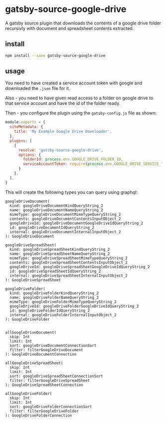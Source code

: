 # gatsby-source-google-drive

A gatsby source plugin that downloads the contents of a google drive folder recursivly with document and spreadsheet contents extracted.

## install

```bash
npm install --save gatsby-source-google-drive
```

## usage

You need to have created a service account token with google and downloaded the `.json` file for it.

Also - you need to have given read access to a folder on google drive to that service account and have the id of the folder ready.

Then - you configure the plugin using the `gatsby-config.js` file as shown:

```javascript
module.exports = {
  siteMetadata: {
    title: 'My Example Google Drive Downloader',
  },
  plugins: [
    {
      resolve: 'gatsby-source-google-drive',
      options: {
        folderId: process.env.GOOGLE_DRIVE_FOLDER_ID,
        serviceAccountToken: require(process.env.GOOGLE_DRIVE_SERVICE_TOKEN_FILE)
      }
    },
  ],
}
```

This will create the following types you can query using graphql:

```
googleDriveDocument(
  kind: googleDriveDocumentKindQueryString_2
  name: googleDriveDocumentNameQueryString_2
  mimeType: googleDriveDocumentMimeTypeQueryString_2
  contents: googleDriveDocumentContentsInputObject_2
  googleDriveId: googleDriveDocumentGoogleDriveIdQueryString_2
  id: googleDriveDocumentIdQueryString_2
  internal: googleDriveDocumentInternalInputObject_2
): GoogleDriveDocument

googleDriveSpreadSheet(
  kind: googleDriveSpreadSheetKindQueryString_2
  name: googleDriveSpreadSheetNameQueryString_2
  mimeType: googleDriveSpreadSheetMimeTypeQueryString_2
  contents: googleDriveSpreadSheetContentsInputObject_2
  googleDriveId: googleDriveSpreadSheetGoogleDriveIdQueryString_2
  id: googleDriveSpreadSheetIdQueryString_2
  internal: googleDriveSpreadSheetInternalInputObject_2
): GoogleDriveSpreadSheet

googleDriveFolder(
  kind: googleDriveFolderKindQueryString_2
  name: googleDriveFolderNameQueryString_2
  mimeType: googleDriveFolderMimeTypeQueryString_2
  googleDriveId: googleDriveFolderGoogleDriveIdQueryString_2
  id: googleDriveFolderIdQueryString_2
  internal: googleDriveFolderInternalInputObject_2
): GoogleDriveFolder


allGoogleDriveDocument(
  skip: Int
  limit: Int
  sort: googleDriveDocumentConnectionSort
  filter: filterGoogleDriveDocument
): GoogleDriveDocumentConnection

allGoogleDriveSpreadSheet(
  skip: Int
  limit: Int
  sort: googleDriveSpreadSheetConnectionSort
  filter: filterGoogleDriveSpreadSheet
): GoogleDriveSpreadSheetConnection

allGoogleDriveFolder(
  skip: Int
  limit: Int
  sort: googleDriveFolderConnectionSort
  filter: filterGoogleDriveFolder
): GoogleDriveFolderConnection
```

